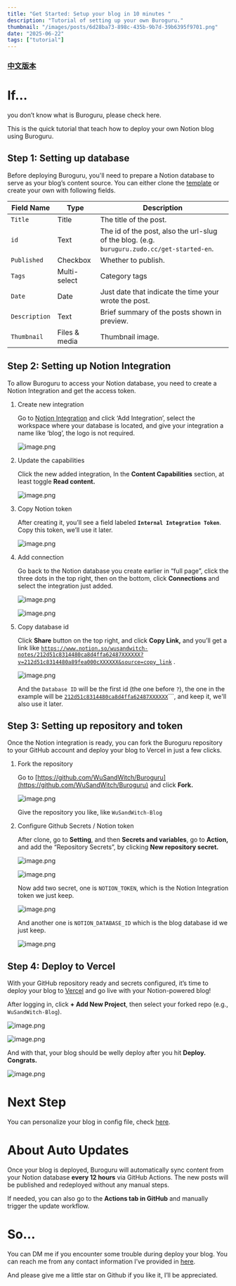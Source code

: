 ```yaml
---
title: "Get Started: Setup your blog in 10 minutes "
description: "Tutorial of setting up your own Buroguru."
thumbnail: "/images/posts/6d28ba73-898c-435b-9b7d-39b6395f9701.png"
date: "2025-06-22"
tags: ["tutorial"]
---
```


### [中文版本](https://buroguru.zudo.cc/posts/get-started-zh)


# If…


you don’t know what is Buroguru, please check here.


This is the quick tutorial that teach how to deploy your own Notion blog using Buroguru.


## Step 1: Setting up database


Before deploying Buroguru, you'll need to prepare a Notion database to serve as your blog’s content source. You can either clone the [template](/21ad51c831448068b621f3b5def5dd2d) or create your own with following fields.


| Field Name    | Type          | Description                                                                                 |
| ------------- | ------------- | ------------------------------------------------------------------------------------------- |
| `Title`       | Title         | The title of the post.                                                                      |
| `id`          | Text          | The id of the post, also the url-slug of the blog. (e.g. `buruguru.zudo.cc/get-started-en`. |
| `Published`   | Checkbox      | Whether to publish.                                                                         |
| `Tags`        | Multi-select  | Category tags                                                                               |
| `Date`        | Date          | Just date that indicate the time your wrote the post.                                       |
| `Description` | Text          | Brief summary of the posts shown in preview.                                                |
| `Thumbnail`   | Files & media | Thumbnail image.                                                                            |


## Step 2: Setting up Notion Integration


To allow Buroguru to access your Notion database, you need to create a Notion Integration and get the access token.

1. Create new integration

	Go to [Notion Integration](https://www.notion.so/profile/integrations) and click ‘Add Integration’, select the workspace where your database is located, and give your integration a name like ‘blog’, the logo is not required.


	![image.png](/images/posts/0a6501f9-15bb-4e3e-be51-29818ee73c42.png)

2. Update the capabilities

	Click the new added integration, In the **Content Capabilities** section, at least toggle **Read content.**


	![image.png](/images/posts/f67334b3-34e3-44d1-91f4-f8c45aa21ef6.png)

3. Copy Notion token

	After creating it, you’ll see a field labeled **`Internal Integration Token`**. Copy this token, we’ll use it later.


	![image.png](/images/posts/3c667ce6-a961-4c49-a84a-835694ece03e.png)

4. Add connection

	Go back to the Notion database you create earlier in “full page”, click the three dots in the top right, then on the bottom, click **Connections** and select the integration just added.


	![image.png](/images/posts/05ce1624-11b4-4b82-9ece-fe36a30508bb.png)


	![image.png](/images/posts/5e100d1b-ef09-4d53-acd9-3c5f7cd626ea.png)

5. Copy database id

	Click **Share** button on the top right, and click **Copy Link,** and you’ll get a link like [`https://www.notion.so/wusandwitch-notes/212d51c8314480ca8d4ffa62487XXXXXX?v=212d51c8314480a89fea000cXXXXXX&source=copy_link`](https://www.notion.so/wusandwitch-notes/212d51c8314480ca8d4ffa624873e734?v=212d51c8314480a89fea000c43f4e73f) .


	![image.png](/images/posts/56fdc876-e00e-4115-8517-d3851e89c9e2.png)


	And the `Database ID` will be the first id (the one before `?`), the one in the example will be  [`212d51c8314480ca8d4ffa62487XXXXXX`](https://www.notion.so/wusandwitch-notes/212d51c8314480ca8d4ffa624873e734?v=212d51c8314480a89fea000c43f4e73f)```, and keep it, we'll also use it later.


## Step 3: Setting up repository and token


Once the Notion integration is ready, you can fork the Buroguru repository to your GitHub account and deploy your blog to Vercel in just a few clicks.

1. Fork the repository

	Go to [https://github.com/WuSandWitch/Buroguru](https://github.com/WuSandWitch/Buroguru) and click **Fork.**


	![image.png](/images/posts/e5b217c2-9cca-4ac0-8083-01d7ae7854df.png)


	Give the repository you like, like `WuSandWitch-Blog`

2. Configure Github Secrets /  Notion token

	After clone, go to **Setting**, and then **Secrets and variables**, go to **Action,** and add the “Repository Secrets”, by clicking **New repository secret.**


	![image.png](/images/posts/1b2b09ef-6d56-44d6-89f4-3930718333fd.png)


	![image.png](/images/posts/f2689b0a-4a01-4524-9952-95e2d77d8a2b.png)


	Now add two secret, one is `NOTION_TOKEN`, which is the Notion Integration token we just keep.


	![image.png](/images/posts/d2cfe24c-d3ab-46da-bc2c-b7bab51e7634.png)


	And another one is `NOTION_DATABASE_ID` which is the blog database id we just keep.


	![image.png](/images/posts/39b2275c-8078-4c0a-87aa-da96b92f59f8.png)


## Step 4: Deploy to Vercel


With your GitHub repository ready and secrets configured, it’s time to deploy your blog to [Vercel](https://vercel.com/) and go live with your Notion-powered blog!


After logging in, click **+ Add New Project**, then select your forked repo (e.g., `WuSandWitch-Blog`).


![image.png](/images/posts/2c835ccc-25db-4de6-9b82-86422ec8d1e1.png)


![image.png](/images/posts/cd248b35-3b46-4d3c-b4d0-926137418a34.png)


And with that, your blog should be welly deploy after you hit **Deploy. Congrats.**


![image.png](/images/posts/30778926-01e0-4cbb-b0e2-586df47bbd33.png)


# Next Step


You can personalize your blog in config file, check [here](https://buroguru.zudo.cc/posts/config-guide-en).


# About Auto Updates


Once your blog is deployed, Buroguru will automatically sync content from your Notion database **every 12 hours** via GitHub Actions. The new posts will be published and redeployed without any manual steps.


If needed, you can also go to the **Actions tab in GitHub** and manually trigger the update workflow.


# So…


You can DM me if you encounter some trouble during deploy your blog. You can reach me from any contact information I’ve provided in [here](https://wusandwitch.zudo.cc/).


And please give me a little star on Github if you like it, I’ll be appreciated.

